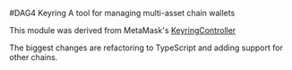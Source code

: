 #DAG4 Keyring
A tool for managing multi-asset chain wallets

This module was derived from MetaMask's [KeyringController](https://github.com/MetaMask/KeyringController)

The biggest changes are refactoring to TypeScript and adding support for other chains.
